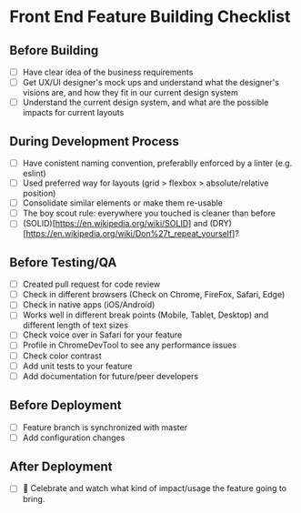 # Front End Feature Building Checklist

## Before Building

- [ ] Have clear idea of the business requirements
- [ ] Get UX/UI designer's mock ups and understand what the designer's visions are, and how they fit in our current design system
- [ ] Understand the current design system, and what are the possible impacts for current layouts

## During Development Process

- [ ] Have conistent naming convention, preferablly enforced by a linter (e.g. eslint)
- [ ] Used preferred way for layouts (grid > flexbox > absolute/relative position)
- [ ] Consolidate similar elements or make them re-usable
- [ ] The boy scout rule: everywhere you touched is cleaner than before
- [ ] (SOLID)[https://en.wikipedia.org/wiki/SOLID] and (DRY)[https://en.wikipedia.org/wiki/Don%27t_repeat_yourself]?

## Before Testing/QA

- [ ] Created pull request for code review
- [ ] Check in different browsers (Check on Chrome, FireFox, Safari, Edge)
- [ ] Check in native apps (iOS/Android)
- [ ] Works well in different break points (Mobile, Tablet, Desktop) and different length of text sizes
- [ ] Check voice over in Safari for your feature
- [ ] Profile in ChromeDevTool to see any performance issues
- [ ] Check color contrast
- [ ] Add unit tests to your feature
- [ ] Add documentation for future/peer developers

## Before Deployment

- [ ] Feature branch is synchronized with master
- [ ] Add configuration changes

## After Deployment

- [ ] 🎉 Celebrate and watch what kind of impact/usage the feature going to bring.


